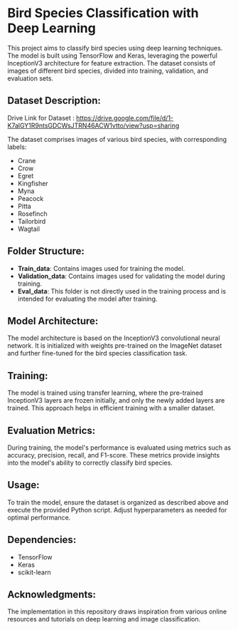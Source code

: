 # Bird Species Classification with Deep Learning

This project aims to classify bird species using deep learning techniques. The model is built using TensorFlow and Keras, leveraging the powerful InceptionV3 architecture for feature extraction. The dataset consists of images of different bird species, divided into training, validation, and evaluation sets.

## Dataset Description:
Drive Link for Dataset : https://drive.google.com/file/d/1-K7alGY1R9ntsGDCWsJTRN46ACW1vtto/view?usp=sharing

The dataset comprises images of various bird species, with corresponding labels:

- Crane
- Crow
- Egret
- Kingfisher
- Myna
- Peacock
- Pitta
- Rosefinch
- Tailorbird
- Wagtail

## Folder Structure:

- **Train_data**: Contains images used for training the model.
- **Validation_data**: Contains images used for validating the model during training.
- **Eval_data**: This folder is not directly used in the training process and is intended for evaluating the model after training.

## Model Architecture:

The model architecture is based on the InceptionV3 convolutional neural network. It is initialized with weights pre-trained on the ImageNet dataset and further fine-tuned for the bird species classification task.

## Training:

The model is trained using transfer learning, where the pre-trained InceptionV3 layers are frozen initially, and only the newly added layers are trained. This approach helps in efficient training with a smaller dataset.

## Evaluation Metrics:

During training, the model's performance is evaluated using metrics such as accuracy, precision, recall, and F1-score. These metrics provide insights into the model's ability to correctly classify bird species.

## Usage:

To train the model, ensure the dataset is organized as described above and execute the provided Python script. Adjust hyperparameters as needed for optimal performance.

## Dependencies:

- TensorFlow
- Keras
- scikit-learn

## Acknowledgments:

The implementation in this repository draws inspiration from various online resources and tutorials on deep learning and image classification.


